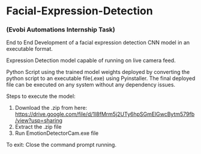 # Facial-Expression-Detection
### (Evobi Automations Internship Task)
End to End Development of a facial expression detection CNN model in an executable format.

Expression Detection model capable of running on live camera feed.

Python Script using the trained model weights deployed by converting the python script to an executable file(.exe) using Pyinstaller.
The final deployed file can be executed on any system without any dependency issues.

Steps to execute the model:
1. Download the .zip from here: https://drive.google.com/file/d/1l8fMrm5j2UTy6hpSGmElGwcBytm579fb/view?usp=sharing
2. Extract the .zip file
3. Run EmotionDetectorCam.exe file

To exit: Close the command prompt running.
